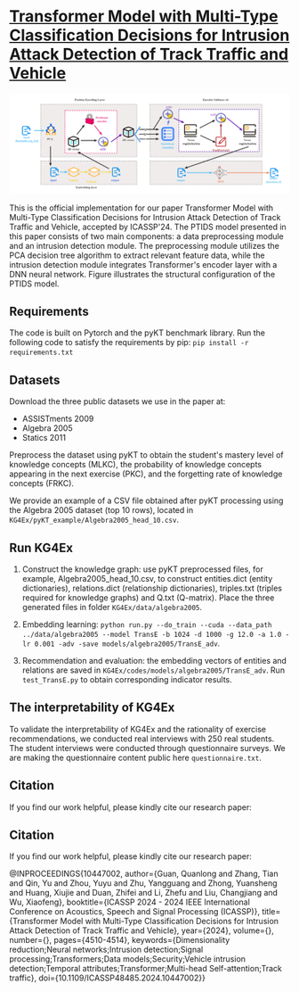 # [Transformer Model with Multi-Type Classification Decisions for Intrusion Attack Detection of Track Traffic and Vehicle]([https://example.com](https://ieeexplore.ieee.org/abstract/document/10447002))



![PTIDS Model Architecture](PTIDS_Model_Architecture.png)


This is the official implementation for our paper Transformer Model with Multi-Type Classification Decisions for Intrusion Attack Detection of Track Traffic and Vehicle, accepted by ICASSP'24. The PTIDS model presented in this paper consists of two main components: a data preprocessing module and an intrusion detection module. The preprocessing module utilizes the PCA decision tree algorithm to extract relevant feature data, while the intrusion detection module integrates Transformer's encoder layer with a DNN neural network. Figure illustrates the structural configuration of the PTIDS model.

## Requirements

The code is built on Pytorch and the pyKT benchmark library. Run the following code to satisfy the requirements by pip: `pip install -r requirements.txt`

## Datasets

Download the three public datasets we use in the paper at:

- ASSISTments 2009
- Algebra 2005
- Statics 2011

Preprocess the dataset using pyKT to obtain the student's mastery level of knowledge concepts (MLKC), the probability of knowledge concepts appearing in the next exercise (PKC), and the forgetting rate of knowledge concepts (FRKC).

We provide an example of a CSV file obtained after pyKT processing using the Algebra 2005 dataset (top 10 rows), located in `KG4Ex/pyKT_example/Algebra2005_head_10.csv`.

## Run KG4Ex

1. Construct the knowledge graph: use pyKT preprocessed files, for example, Algebra2005_head_10.csv, to construct entities.dict (entity dictionaries), relations.dict (relationship dictionaries), triples.txt (triples required for knowledge graphs) and Q.txt (Q-matrix). Place the three generated files in folder `KG4Ex/data/algebra2005`.

2. Embedding learning: `python run.py --do_train --cuda --data_path ../data/algebra2005 --model TransE -b 1024 -d 1000 -g 12.0 -a 1.0 -lr 0.001 -adv -save models/algebra2005/TransE_adv`.

3. Recommendation and evaluation: the embedding vectors of entities and relations are saved in `KG4Ex/codes/models/algebra2005/TransE_adv`. Run `test_TransE.py` to obtain corresponding indicator results.

## The interpretability of KG4Ex

To validate the interpretability of KG4Ex and the rationality of exercise recommendations, we conducted real interviews with 250 real students. The student interviews were conducted through questionnaire surveys. We are making the questionnaire content public here `questionnaire.txt`.

## Citation

If you find our work helpful, please kindly cite our research paper:





## Citation

If you find our work helpful, please kindly cite our research paper:

@INPROCEEDINGS{10447002,
  author={Guan, Quanlong and Zhang, Tian and Qin, Yu and Zhou, Yuyu and Zhu, Yangguang and Zhong, Yuansheng and Huang, Xiujie and Duan, Zhifei and Li, Zhefu and Liu, Changjiang and Wu, Xiaofeng},
  booktitle={ICASSP 2024 - 2024 IEEE International Conference on Acoustics, Speech and Signal Processing (ICASSP)}, 
  title={Transformer Model with Multi-Type Classification Decisions for Intrusion Attack Detection of Track Traffic and Vehicle}, 
  year={2024},
  volume={},
  number={},
  pages={4510-4514},
  keywords={Dimensionality reduction;Neural networks;Intrusion detection;Signal processing;Transformers;Data models;Security;Vehicle intrusion detection;Temporal attributes;Transformer;Multi-head Self-attention;Track traffic},
  doi={10.1109/ICASSP48485.2024.10447002}}
